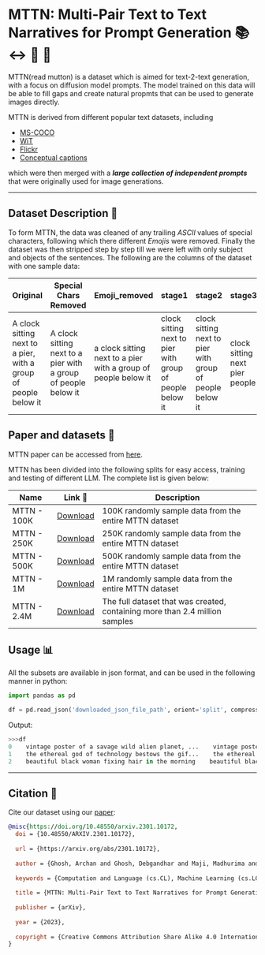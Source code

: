 # MTTN: Multi-Pair Text to Text Narratives for Prompt Generation :books: :left_right_arrow: :page_facing_up: :speech_balloon:

MTTN(read mutton) is a dataset which is aimed for text-2-text generation, with a focus on diffusion model prompts. The model trained on this data will be able to fill gaps and create natural propmts that can be used to generate images directly.

MTTN is derived from different popular text datasets, including 
* [MS-COCO](https://cocodataset.org/) 
* [WiT](https://arxiv.org/abs/2103.01913)
* [Flickr](https://shannon.cs.illinois.edu/DenotationGraph/)
* [Conceptual captions](https://ai.google.com/research/ConceptualCaptions/) 

which were then merged with a  ***large collection of independent prompts***  that were originally used for image generations.

___

## Dataset Description :ledger:

To form MTTN, the data was cleaned of any trailing *ASCII* values of special characters, following which there different *Emojis* were removed. Finally the dataset was then stripped step by step till we were left with only subject and objects of the sentences. The following are the columns of the dataset with one sample data:

Original | Special Chars Removed | Emoji_removed | stage1 | stage2 | stage3 | stage4 | stage5
--- | --- | --- | --- | --- | --- | --- | ---
A clock sitting next to a pier, with a group of people below it | A clock sitting next to a pier with a group of people below it | a clock sitting next to a pier with a group of people below it | clock sitting next to pier with group of people below it | clock sitting next to pier with group of people below it | clock sitting next pier people | clock next pier people | clock next pier people



## Paper and datasets :pencil:

MTTN paper can be accessed from [here]().

MTTN has been divided into the following splits for easy access, training and testing of different LLM.
The complete list is given below:

Name | Link :link: | Description
--- | --- | ---
MTTN - 100K | [Download](https://drive.google.com/file/d/10bWK_Q_FaWim11i9uob_0ConOLqdry_X/view?usp=share_link) | 100K randomly sample data from the entire MTTN dataset
MTTN - 250K | [Download](https://drive.google.com/file/d/1-A7JXLEIEHKaSnqKQYc7VS3sEY70UhRj/view?usp=share_link) | 250K randomly sample data from the entire MTTN dataset
MTTN - 500K | [Download](https://drive.google.com/file/d/1-AZVVvYPbttpZz9rHmnjeSCyqTu4uszU/view?usp=share_link) | 500K randomly sample data from the entire MTTN dataset
MTTN - 1M   | [Download](https://drive.google.com/file/d/1-EeCso_umR1elWcLJwWH1D0cPpKJCK-7/view?usp=share_link) | 1M randomly sample data from the entire MTTN dataset
MTTN - 2.4M | [Download](https://drive.google.com/file/d/1-JoRvYprRQg7KUX5ad63O1gZbzMSJDLl/view?usp=share_link) | The full dataset that was created, containing more than 2.4 million samples

## Usage :bar_chart:

All the subsets are available in json format, and can be used in the following manner in python:
```python
import pandas as pd

df = pd.read_json('downloaded_json_file_path', orient='split', compression='infer')
```

Output:
```python
>>>df
0    vintage poster of a savage wild alien planet, ...    vintage poster of a savage wild alien planet s...    vintage poster of a savage wild alien planet s...    vintage poster of savage wild alien planet sea...    vintage poster of savage wild alien planet sea...    vintage poster savage alien planet sea highly ...    vintage poster savage alien planet sea highly ...    vintage poster savage alien planet sea highly ...
1    the ethereal god of technology bestows the gif...    the ethereal god of technology bestows the gif...    the ethereal god of technology bestows the gif...    ethereal god of technology bestows gift of gre...    ethereal god of technology bestows gift of gre...    ethereal god technology bestows gift circuits ...    ethereal god technology bestows gift circuits ...    ethereal god technology bestows gift circuits ...
2    beautiful black woman fixing hair in the morning    beautiful black woman fixing hair in the morning    beautiful black woman fixing hair in the morning    beautiful black woman fixing hair in morning    beautiful black woman fixing hair in morning    woman fixing hair morning    woman hair morning    woman hair morning
```
___
## Citation :pushpin:	
Cite our dataset using our [paper](https://arxiv.org/abs/2301.10172):
```bibtex
@misc{https://doi.org/10.48550/arxiv.2301.10172,
  doi = {10.48550/ARXIV.2301.10172},
  
  url = {https://arxiv.org/abs/2301.10172},
  
  author = {Ghosh, Archan and Ghosh, Debgandhar and Maji, Madhurima and Chanda, Suchinta and Goswami, Kalporup},
  
  keywords = {Computation and Language (cs.CL), Machine Learning (cs.LG), FOS: Computer and information sciences, FOS: Computer and information sciences},
  
  title = {MTTN: Multi-Pair Text to Text Narratives for Prompt Generation},
  
  publisher = {arXiv},
  
  year = {2023},
  
  copyright = {Creative Commons Attribution Share Alike 4.0 International}
}
```
